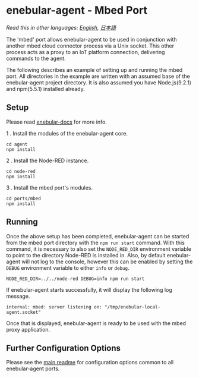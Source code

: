 
# enebular-agent - Mbed Port

*Read this in other languages: [English](README.md), [日本語](README.ja.md)*

The 'mbed' port allows enebular-agent to be used in conjunction with another mbed cloud connector process via a Unix socket. This other process acts as a proxy to an IoT platform connection, delivering commands to the agent.

The following describes an example of setting up and running the mbed port. All directories in the example are written with an assumed base of the enebular-agent project directory. It is also assumed you have Node.js(9.2.1) and npm(5.5.1) installed already.

## Setup

Please read [enebular-docs](https://docs.enebular.com/) for more info.

1 . Install the modules of the enebular-agent core.

```
cd agent
npm install
```

2 . Install the Node-RED instance.

```
cd node-red
npm install
```

3 . Install the mbed port's modules.

```
cd ports/mbed
npm install
```

## Running

Once the above setup has been completed, enebular-agent can be started from the mbed port directory with the `npm run start` command. With this command, it is necessary to also set the `NODE_RED_DIR` environment variable to point to the directory Node-RED is installed in. Also, by default enebular-agent will not log to the console, however this can be enabled by setting the `DEBUG` environment variable to either `info` or `debug`.

```
NODE_RED_DIR=../../node-red DEBUG=info npm run start
```

If enebular-agent starts successfully, it will display the following log message.

```
internal: mbed: server listening on: "/tmp/enebular-local-agent.socket"
```

Once that is displayed, enebular-agent is ready to be used with the mbed proxy application.

## Further Configuration Options

Please see the [main readme](../../README.md) for configuration options common to all enebular-agent ports.
